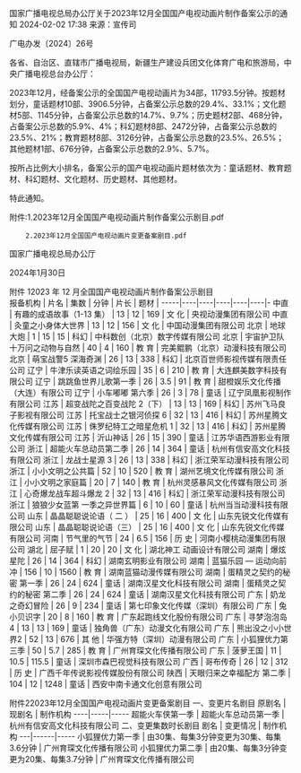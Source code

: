 国家广播电视总局办公厅关于2023年12月全国国产电视动画片制作备案公示的通知
2024-02-02 17:38 	来源：宣传司 	

广电办发〔2024〕26号



各省、自治区、直辖市广播电视局，新疆生产建设兵团文化体育广电和旅游局，中央广播电视总台办公厅：

2023年12月，经备案公示的全国国产电视动画片为34部，11793.5分钟。按题材划分，童话题材10部、3906.5分钟，占备案公示总数的29.4%、33.1%；文化题材5部、1145分钟，占备案公示总数的14.7%、9.7%；历史题材2部、468分钟，占备案公示总数的5.9%、4%；科幻题材8部、2472分钟，占备案公示总数的23.5%、21%；教育题材8部、3126分钟，占备案公示总数的23.5%、26.5%；其他题材1部、676分钟，占备案公示总数的2.9%、5.7%。

按所占比例大小排名，备案公示的国产电视动画片题材依次为：童话题材、教育题材、科幻题材、文化题材、历史题材、其他题材。

特此通知。


附件:1.2023年12月全国国产电视动画片制作备案公示剧目.pdf

        2.2023年12月全国国产电视动画片变更备案剧目.pdf





国家广播电视总局办公厅

2024年1月30日     



附件 12023 年 12 月全国国产电视动画片制作备案公示剧目	
报备机构 | 片名 | 集数 | 分钟 | 片长 | 题材 | 
-----|----|----|----|----|----|-
中直 | 有趣的成语故事（1-13 集） | 13 | 12 | 169 | 文 化 | 央视动漫集团有限公司
中直 | 灸童之小身体大世界 | 13 | 12 | 156 | 文 化 | 中国动漫集团有限公司
北京 | 地球大炮 | 1 | 15 | 15 | 科幻 | 中科数创（北京）数字传媒有限公司
北京 | 宇宙护卫队十万问之动物与自然 | 40 | 4 | 160 | 教 育 | 完美鲲鹏（北京）动漫科技有限公司
北京 | 萌宝战警5 深海奇渊 | 26 | 13 | 338 | 科幻 | 北京百世师影视传媒有限责任公司
辽宁 | 牛津乐读英语之词绘乐园 | 35 | 6 | 210 | 教 育 | 大连麒美数字科技有限公司
辽宁 | 跳跳鱼世界儿歌第一季 | 26 | 3.5 | 91 | 教 育 | 甜橙娱乐文化传播（大连）有限公司
辽宁 | 小车嘟嘟 第六季 | 26 | 3 | 78 | 童话 | 辽宁凤凰影视制作有限公司
江苏 | 超变战陀之百变战陀 2（下） | 13 | 13 | 169 | 科幻 | 苏州飞马良子影视有限公司
江苏 | 托宝战士之银河侦探 6 | 32 | 13 | 416 | 科幻 | 苏州星腾文化传媒有限公司
江苏 | 侏罗纪特工之暗星危机 1 | 32 | 13 | 416 | 科幻 | 苏州星腾文化传媒有限公司
江苏 | 沂山神话 | 26 | 15 | 390 | 童话 | 江苏华语西游影业有限公司
浙江 | 超能火车总动员第二季 | 26 | 14 | 364 | 童话 | 杭州有信安高文化科技有限公司
浙江 | 龙战士星源 3 | 26 | 13 | 338 | 科幻 | 浙江荣军动漫科技有限公司
浙江 | 小小文明之公共篇 | 52 | 10 | 520 | 教 育 | 湖州艺境文化传媒有限公司
浙江 | 小小文明之家庭篇 | 20 | 7 | 140 | 教 育 | 杭州灵感暴风文化传媒有限公司
浙江 | 心奇爆龙战车超斗爆龙 2 | 32 | 13 | 416 | 科幻 | 浙江荣军动漫科技有限公司
浙江 | 狼狼少女蓝第 一季之异世界篇 | 6 | 10 | 60 | 童话 | 杭州当当动漫科技有限公司
山东 | 晶晶聪聪说论语（ 二 ） | 25 | 16 | 400 | 文 化 | 山东先锐文化传媒有限公司
山东 | 晶晶聪聪说论语（三） | 25 | 16 | 400 | 文 化 | 山东先锐文化传媒有限公司
河南 | 节气里的气节 | 24 | 6.5 | 156 | 历 史 | 河南小樱桃动漫集团有限公司
湖北 | 屈子赋 | 1 | 20 | 20 | 文 化 | 湖北神工 动画设计有限公司
湖南 | 爆炫星陀 | 26 | 14 | 364 | 科幻 | 湖南玄明影业有限公司
湖南 | 蓝猫乐园 — 运动向前冲 | 156 | 10 | 1560 | 教 育 | 湖南蓝猫动漫传媒有限公司
湖南 | 蛋精灵之契约的秘密 第一季 | 26 | 24 | 624 | 童话 | 湖南汉星文化科技有限公司
湖南 | 蛋精灵之契约的秘密 第二季 | 26 | 24 | 624 | 童话 | 湖南汉星文化科技有限公司
广东 | 奶龙之奇幻冒险 | 26 | 9 | 234 | 童话 | 第七印象文化传媒（深圳）有限公司
广东 | 兔小贝识字 | 20 | 8 | 160 | 教 育 | 广东起跑线文化股份有限公司
广东 | 寻梦泡泡岛 4 | 13 | 13 | 169 | 童话 | 独角兽（广东）动漫文化有限公司
广东 | 熊出没之小小世界2 | 52 | 13 | 676 | 其 他 | 华强方特（深圳）动漫有限公司
广东 | 小狐狸优力第三季 | 50 | 5.7 | 285 | 教 育 | 广州育琛文化传播有限公司
广东 | 菠萝王国 | 11 | 10.5 | 115.5 | 童话 | 深圳市森巴视觉科技有限公司
广西 | 哥布传奇 | 26 | 12 | 312 | 历 史 | 广西千年传说影视传媒股份有限公司
陕西 | 天眼归来之幸福配方 第二季 | 104 | 12 | 1248 | 童话 | 西安中南卡通文化创意有限公司


附件22023年12月全国国产电视动画片变更备案剧目
一、变更片名剧目
原剧名 | 现剧名 | 制作机构
----|-----|-----
超能火车侠第一季 | 超能火车总动员第一季 | 杭州有信安高文化科技有限公司
二、变更集数时长剧目
剧名 | 变更情况 | 制作机构
---|------|-----
小狐狸优力第一季 | 由30集、每集3分钟变更为30集、每集3.6分钟 | 广州育琛文化传播有限公司
小狐狸优力第二季 | 由20集、每集3分钟变更为20集、每集3.7分钟 | 广州育琛文化传播有限公司
